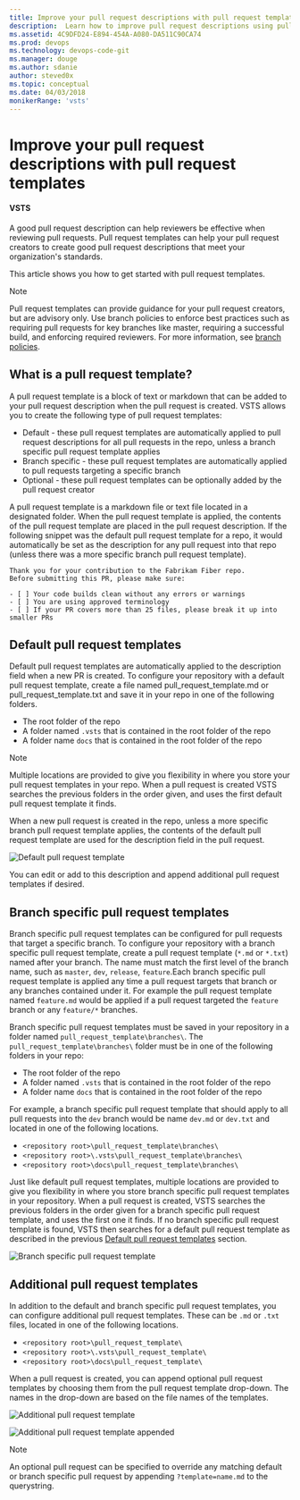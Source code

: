 ```yaml
---
title: Improve your pull request descriptions with pull request templates | VSTS & TFS
description:  Learn how to improve pull request descriptions using pull request templates
ms.assetid: 4C9DFD24-E894-454A-A080-DA511C90CA74
ms.prod: devops
ms.technology: devops-code-git 
ms.manager: douge
ms.author: sdanie
author: steved0x
ms.topic: conceptual
ms.date: 04/03/2018
monikerRange: 'vsts'
---
```


# Improve your pull request descriptions with pull request templates

#### VSTS 

A good pull request description can help reviewers be effective when reviewing pull requests. Pull request templates can help your pull request creators to create good pull request descriptions that meet your organization's standards.

This article shows you how to get started with pull request templates.

>[!NOTE]
>Pull request templates can provide guidance for your pull request creators, but are advisory only. Use branch policies to enforce best practices such as requiring pull requests for key branches like master, requiring a successful build, and enforcing required reviewers. For more information, see [branch policies](branch-policies-overview.md).

## What is a pull request template?

A pull request template is a block of text or markdown that can be added to your pull request description when the pull request is created. VSTS allows you to create the following type of pull request templates:

- Default - these pull request templates are automatically applied to pull request descriptions for all pull requests in the repo, unless a branch specific pull request template applies
- Branch specific - these pull request templates are automatically applied to pull requests targeting a specific branch
- Optional - these pull request templates can be optionally added by the pull request creator

A pull request template is a markdown file or text file located in a designated folder. When the pull request template is applied, the contents of the pull request template are placed in the pull request description. If the following snippet was the default pull request template for a repo, it would automatically be set as the description for any pull request into that repo (unless there was a more specific branch pull request template).

```
Thank you for your contribution to the Fabrikam Fiber repo. 
Before submitting this PR, please make sure:

- [ ] Your code builds clean without any errors or warnings
- [ ] You are using approved terminology
- [ ] If your PR covers more than 25 files, please break it up into smaller PRs
```

## Default pull request templates

Default pull request templates are automatically applied to the description field when a new PR is created. To configure your repository with a default pull request template, create a file named pull_request_template.md or pull_request_template.txt and save it in your repo in one of the following folders.

- The root folder of the repo
- A folder named `.vsts` that is contained in the root folder of the repo
- A folder name `docs` that is contained in the root folder of the repo

>[!NOTE]
>Multiple locations are provided to give you flexibility in where you store your pull request templates in your repo. When a pull request is created VSTS searches the previous folders in the order given, and uses the first default pull request template it finds.

When a new pull request is created in the repo, unless a more specific branch pull request template applies, the contents of the default pull request template are used for the description field in the pull request. 

![Default pull request template](_img/pull-request-templates/default-pull-request-template.png)

You can edit or add to this description and append additional pull request templates if desired.

## Branch specific pull request templates

Branch specific pull request templates can be configured for pull requests that target a specific branch. To configure your repository with a branch specific pull request template, create a pull request template (`*.md` or `*.txt`) named after your branch. The name must match the first level of the branch name, such as `master`, `dev`, `release`, `feature`.Each branch specific pull request template is applied any time a pull request targets that branch or any branches contained under it. For example the pull request template named `feature.md` would be applied if a pull request targeted the `feature` branch or any `feature/*` branches.

Branch specific pull request templates must be saved in your repository in a folder named `pull_request_template\branches\`. The `pull_request_template\branches\` folder must be in one of the following folders in your repo:

- The root folder of the repo
- A folder named `.vsts` that is contained in the root folder of the repo
- A folder name `docs` that is contained in the root folder of the repo

For example, a branch specific pull request template that should apply to all pull requests into the `dev` branch would be name `dev.md` or `dev.txt` and located in one of the following locations.

- `<repository root>\pull_request_template\branches\`
- `<repository root>\.vsts\pull_request_template\branches\`
- `<repository root>\docs\pull_request_template\branches\`

Just like default pull request templates, multiple locations are provided to give you flexibility in where you store branch specific pull request templates in your repository. When a pull request is created, VSTS searches the previous folders in the order given for a branch specific pull request template, and uses the first one it finds. If no branch specific pull request template is found, VSTS then searches for a default pull request template as described in the previous [Default pull request templates](#default-pull-request-templates) section.

![Branch specific pull request template](_img/pull-request-templates/branch-specific-pull-request-template.png)

## Additional pull request templates

In addition to the default and branch specific pull request templates, you can configure additional pull request templates. These can be `.md` or `.txt` files, located in one of the following locations.

- `<repository root>\pull_request_template\`
- `<repository root>\.vsts\pull_request_template\`
- `<repository root>\docs\pull_request_template\`

When a pull request is created, you can append optional pull request templates by choosing them from the pull request template drop-down. The names in the drop-down are based on the file names of the templates.

![Additional pull request template](_img/pull-request-templates/additional-pull-request-template.png)

![Additional pull request template appended](_img/pull-request-templates/additional-pull-request-template-appended.png)

>[!NOTE]
>An optional pull request can be specified to override any matching default or branch specific pull request by appending `?template=name.md` to the querystring.